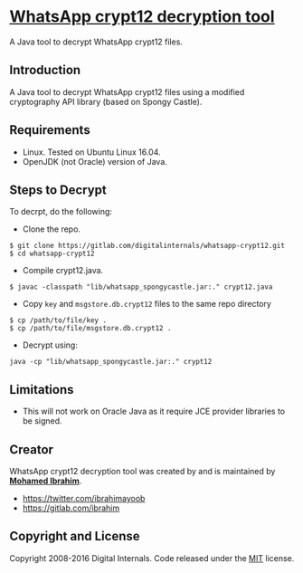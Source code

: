 # [WhatsApp crypt12 decryption tool](http://www.digitalinternals.com/security/decrypt-whatsapp-crypt12-database-messages/559/)

A Java tool to decrypt WhatsApp crypt12 files.

## Introduction

A Java tool to decrypt WhatsApp crypt12 files using a modified cryptography API library (based on Spongy Castle). 
 
## Requirements

* Linux. Tested on Ubuntu Linux 16.04.
* OpenJDK (not Oracle) version of Java. 

## Steps to Decrypt

To decrpt, do the following:
* Clone the repo.
```
$ git clone https://gitlab.com/digitalinternals/whatsapp-crypt12.git
$ cd whatsapp-crypt12
```
* Compile crypt12.java. 
```
$ javac -classpath "lib/whatsapp_spongycastle.jar:." crypt12.java
```
* Copy `key` and `msgstore.db.crypt12` files to the same repo directory
```
$ cp /path/to/file/key .
$ cp /path/to/file/msgstore.db.crypt12 .
```
* Decrypt using: 
```
java -cp "lib/whatsapp_spongycastle.jar:." crypt12
````

## Limitations

* This will not work on Oracle Java as it require JCE provider libraries to be signed.

## Creator

WhatsApp crypt12 decryption tool was created by and is maintained by **[Mohamed Ibrahim](http://www.digitalinternals.com/)**.

* https://twitter.com/ibrahimayoob
* https://gitlab.com/ibrahim

## Copyright and License

Copyright 2008-2016 Digital Internals. Code released under the [MIT](https://gitlab.com/digitalinternals/crypt12/blob/master/LICENSE) license.

